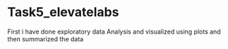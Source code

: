 # Task5_elevatelabs
First i have done exploratory data Analysis and visualized using plots and then summarized the data
